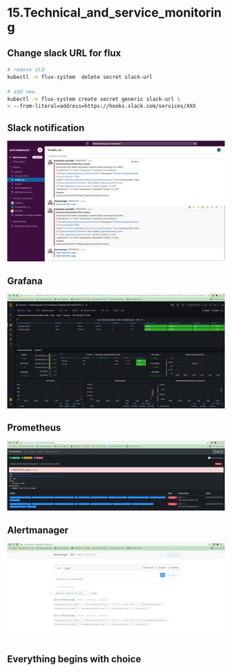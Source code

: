 # 15.Technical_and_service_monitoring
## Change slack URL for flux
```bash
# remove old
kubectl -n flux-system  delete secret slack-url

# add new
kubectl -n flux-system create secret generic slack-url \
> --from-literal=address=https://hooks.slack.com/services/XXX
```
## Slack notification

![1](Slack_cpu.png)

## Grafana

![1](Grafana.png)

## Prometheus

![1](prometheus.png)
## Alertmanager

![1](alertmanager.png)
#
## Everything begins with choice

